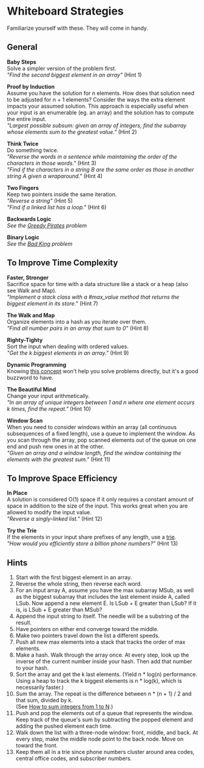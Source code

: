 # Whiteboard Strategies

Familiarize yourself with these. They will come in handy.

## General

**Baby Steps**    
Solve a simpler version of the problem first.    
*"Find the second biggest element in an array"* (Hint 1)    

**Proof by Induction**    
Assume you have the solution for n elements. How does that solution need to be
adjusted for n + 1 elements? Consider the ways the extra element impacts your
assumed solution. This approach is especially useful when your input is an
enumerable (eg. an array) and the solution has to compute the entire input.    
*"Largest possible subsum: given an array of integers, find the subarray whose
elements sum to the greatest value."* (Hint 2)

**Think Twice**    
Do something twice.    
*"Reverse the words in a sentence while maintaining the order of the characters
in those words."* (Hint 3)   
*"Find if the characters in a string B are the same order as those in another
string A given a wraparound."* (Hint 4)    

**Two Fingers**    
Keep two pointers inside the same iteration.    
*"Reverse a string"* (Hint 5)    
*"Find if a linked list has a loop."* (Hint 6)    

**Backwards Logic**    
*See the [Greedy Pirates][greedy-pirates] problem*    

[greedy-pirates]: http://www.techinterview.org/post/526325766/pirates

**Binary Logic**    
*See the [Bad King][bad-king] problem*    

[bad-king]: http://www.techinterview.org/post/526313890/bad-king


## To Improve Time Complexity

**Faster, Stronger**    
Sacrifice space for time with a data structure like a stack or a heap (also see
Walk and Map).    
*"Implement a stack class with a #max_value method that returns the biggest
element in its store."* (Hint 7)    

**The Walk and Map**    
Organize elements into a hash as you iterate over them.    
*"Find all number pairs in an array that sum to 0"* (Hint 8)    

**Righty-Tighty**    
Sort the input when dealing with ordered values.    
*"Get the k biggest elements in an array."* (Hint 9)    

**Dynamic Programming**    
Knowing [this concept][dynamic-p] won't help you solve problems directly, but
it's a good buzzword to have.

[dynamic-p]: http://en.wikipedia.org/wiki/Dynamic_programming

**The Beautiful Mind**    
Change your input arithmetically.    
*"In an array of unique integers between 1 and n where one element occurs
k times, find the repeat."* (Hint 10)    

**Window Scan**    
When you need to consider windows within an array (all continuous subsequences
of a fixed length), use a queue to implement the window. As you scan through
the array, pop scanned elements out of the queue on one end and push new ones
in at the other.    
*"Given an array and a window length, find the window
containing the elements with the greatest sum."* (Hint 11)

## To Improve Space Efficiency

**In Place**    
A solution is considered O(1) space if it only requires a constant amount of
space in addition to the size of the input. This works great when you are allowed
to modify the input value.    
*"Reverse a singly-linked list."* (Hint 12)    

**Try the Trie**    
If the elements in your input share prefixes of any length, use a [trie][trie-wiki].    
*"How would you efficiently store a billion phone numbers?"* (Hint 13)    

[trie-wiki]: http://en.wikipedia.org/wiki/Trie


## Hints
1. Start with the first biggest element in an array.    
2. Reverse the whole string, then reverse each word.    
3. For an input array A, assume you have the max subarray MSub, as well as the
biggest subarray that includes the last element inside A, called LSub. Now append
a new element E. Is LSub + E greater than LSub? If it is, is LSub + E greater than MSub?   
4. Append the input string to itself. The needle will be a substring of the result.    
5. Have pointers on either end converge toward the middle.    
6. Make two pointers travel down the list a different speeds.    
7. Push all new max elements into a stack that tracks the order of max elements.    
8. Make a hash. Walk through the array once. At every step, look up the inverse
of the current number inside your hash. Then add that number to your hash.    
9. Sort the array and get the k last elements. (Yield n * log(n) performance.    
Using a heap to track the k biggest elements is n * log(k), which is necessarily
faster.)    
10. Sum the array. The repeat is the difference between n * (n + 1) / 2 and that
sum, divided by k.    
(See [How to sum integers from 1 to N][how-to-sum].)    
11. Push and pop the elements out of a queue that represents the window. Keep track
of the queue's sum by subtracting the popped element and adding the
pushed element each time.
12. Walk down the list with a three-node window: front, middle, and back. At every
step, make the middle node point to the back node. Move on toward the front.    
13. Keep them all in a trie since phone numbers cluster around area codes,
central office codes, and subscriber numbers.    

[how-to-sum]: http://www.wikihow.com/Sum-the-Integers-from-1-to-N
